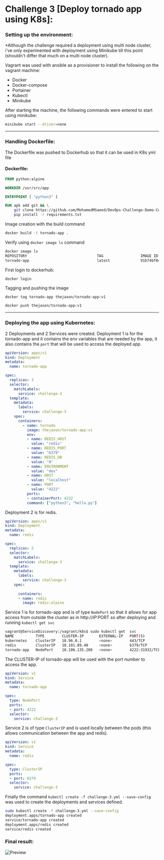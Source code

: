 # Challenge 3 [Deploy tornado app using K8s]:

### Setting up the environment:
*Although the challenge required a deployment using multi node cluster, i've only experimented with deployment using Minikube till this point (shouldn't differ that much on a multi node cluster).

Vagrant was used with ansible as a provisioner to install the following on the vagrant machine:
- Docker
- Docker-compose
- Portainer
- Kubectl
- Minikube

After starting the machine, the following commands were entered to start using minikube:
```bash
minikube start --driver=none
```

---

### Handling Dockerfile: 
The Dockerfile was pushed to Dockerhub so that it can be used in K8s yml file
#### Dockerfile:
```Dockerfile
FROM python:alpine

WORKDIR /usr/src/app

ENTRYPOINT [ "python3" ]

RUN apk add git && \
    git clone https://github.com/MohamedMSaeed/DevOps-Challenge-Demo-Code.git . && \
    pip install -r requirements.txt
```

Image creation with the build command
```bash
docker build -t tornado-app .
```

Verify using `docker image ls` command
```bash
docker image ls
REPOSITORY                                TAG                 IMAGE ID            CREATED             SIZE
tornado-app                               latest              91b74bf84c75        4 hours ago         107MB
```

First login to dockerhub:
```
docker login
```

Tagging and pushing the image
```bash
docker tag tornado-app thejaxon/tornado-app:v1

docker push thejaxon/tornado-app:v1
```

---

### Deploying the app using Kubernetes:
2 Deployments and 2 Services were created.
Deployment 1 is for the tornado-app and it contains the env variables that are needed by the app, it also contains the `port` that will be used to access the deployed app.

```yaml
apiVersion: apps/v1 
kind: Deployment 
metadata:
  name: tornado-app

spec:
  replicas: 3
  selector:
    matchLabels:
      service: challenge-3
  template:
    metadata:
      labels:
        service: challenge-3 
    spec: 
      containers:
        - name: tornado
          image: thejaxon/tornado-app:v1
          env: 
          - name: REDIS_HOST 
            value: "redis"
          - name: REDIS_PORT 
            value: "6379"
          - name: REDIS_DB 
            value: "0"
          - name: ENVIRONMENT 
            value: "dev"
          - name: HOST
            value: "localhost"
          - name: PORT
            value: "4222"
          ports:
          - containerPort: 4222
          command: ["python3", "hello.py"]
```

Deployment 2 is for redis.
```yaml
apiVersion: apps/v1
kind: Deployment 
metadata: 
  name: redis

spec: 
  replicas: 2
  selector:
    matchLabels:
      service: challenge-3 
  template: 
    metadata:
      labels: 
        service: challenge-3 
    spec:
      
      containers:
      - name: redis 
        image: redis:alpine
```

Service 1 is for tornado-app and is of type `NodePort` so that it allows for app access from outside the cluster as in http://$IP:$PORT
so after deploying and running `kubectl get svc`
```bash
vagrant@ServiceDiscovery:/vagrant/k8s$ sudo kubectl get  svc 
NAME          TYPE        CLUSTER-IP       EXTERNAL-IP   PORT(S)          AGE
kubernetes    ClusterIP   10.96.0.1        <none>        443/TCP          167m
redis         ClusterIP   10.101.89.40     <none>        6379/TCP         46m
tornado-app   NodePort    10.106.135.208   <none>        4222:31932/TCP   46m
```
The CLUSTER-IP of tornado-app will be used with the port number to access the app.

```yaml
apiVersion: v1 
kind: Service 
metadata: 
  name: tornado-app 

spec: 
  type: NodePort 
  ports:
  - port: 4222 
  selector: 
    service: challenge-3
```

Service 2 is of type `ClusterIP` and is used locally between the pods (this allows communication between the app and redis).
```yaml
apiVersion: v1 
kind: Service 
metadata: 
  name: redis 

spec: 
  type: ClusterIP 
  ports:
  - port: 6379
  selector: 
    service: challenge-3
```

Finally the command `kubectl create -f challenge-3.yml --save-config ` was used to create the deployments and services defined.

```bash
sudo kubectl create -f challenge-3.yml --save-config 
deployment.apps/tornado-app created
service/tornado-app created
deployment.apps/redis created
service/redis created
```

### Final result:
![Preview]()